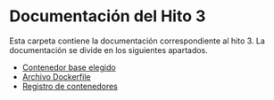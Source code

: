 # Documentación del Hito 3

Esta carpeta contiene la documentación correspondiente al hito 3. La documentación se divide en los siguientes apartados.

* [Contenedor base elegido](./contenedorDocker.md)
* [Archivo Dockerfile](./archivoDockerfile.md)
* [Registro de contenedores](./registroContenedores.md)
